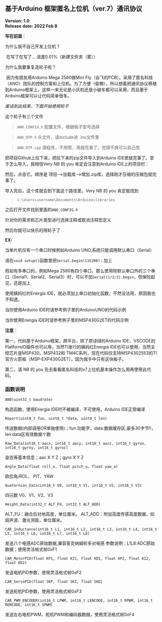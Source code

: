 ## 基于Arduino 框架匿名上位机（ver.7）通讯协议

**Version: 1.0**  
**Release date: 2022 Feb 8**

**写在前面**：

为什么我不自己开发上位机？

​		在写了在写了... 进度0.01%（新建文件夹（雾））

为什么我要重复造轮子呢？

​		因为有朋友用Arduino Mega 2560做Mini Fly（会飞的PCB）。采用了匿名科技（ANO）团队的控制方案和上位机。为了方便（偷懒），所以想着把通讯协议移植到Arduino框架上。这样一来无论是小灰机还是小破车都可以采用，而且基于Arduino框架可以让代码简单很多。

*废话到此结束，下面开始使用轮子*

这个轮子有三个文件

> `ANO_CONFIG.h`			配置文件，根据板子型号选择

> `ANO_DTP.h`					头文件，请include进 .ino文件里

> `ANO_DTP.cpp`				源程序，不用管，用就完事了，觉得不爽可以自己改

把项目Github上拉下来，把拉下来的zip文件导入到Arduino IDE里就完事了。至于怎么导入，我相信Very NB 的 you 肯定会注意到Arduino IDE上的项目栏：

然后，点击它。顺序是 项目-->加载库-->增加.zip库，选择刚才压缩的压缩包就完事了。

导入完后，这个库就会到下面这个路径里。Very NB 的 you 肯定能找到

> `C:\Users\username\Documents\Arduino\libraries`

之后打开文件找到里面的`ANO_CONFIG.h`

针对你的需求和芯片类型进行选择注释或取消注释宏定义

然后你就可以快乐的用轮子了

**EX:**

当单片机仅有一个串口时候例如Arduino UNO,系统只能调用默认串口（Serial）

请在`void setup()`函数里把`Serial.begin(115200)；`加上

假如有多串口的，例如Mega 2560有四个串口，那么使用除默认串口外的三个串口（Serial1、Serial2、Serial3）时，可以不加`Serial(1/2/3).begin`，但保险起见，还是加上

使用姨妈红的Energia IDE，就必须加上串口初始化函数，不然没法用，原因我也不知道。

当你使用Arduino IDE时请参考例子里的ArduinoUNO的代码示例

当你使用Energia IDE时请参考例子里的MSP430G2ET的代码示例

**注意**：

第一，代码基于Arduino框架，跨平台，除了原谅绿的Arduino IDE、VSCODE的PlatformIO插件也可以用，当然TI发行的姨妈红Energia IDE也可以使用，当然主控芯片是MSP430、MSP432和 TM4C系列，现在代码仅支持MSP4302553的TI官方火箭板（MSP-EXP430G2ET），因为我手中只有这块板子。

第二，请 NB 的 you 先去看看匿名科技的v7上位机基本操作怎么用再使用此代码。

### 函数说明

`ANO(uint32_t baudrate)`

构造函数，使用Energia IDE时不被编译，不可使用。Arduino IDE正常编译

`Report(uint8_t fun, uint8_t *data, uint8_t len)`

传送数据(内部调用OR单独使用)；fun:功能字，data:数据缓存区,最多30字节!!，len:data区有效数据个数

`Raw_Data(int16_t aacx, int16_t aacy, int16_t aacz, int16_t gyrox, int16_t gyroy, int16_t gyroz)`

姿态等基本信息；aac  X Y Z；gyro X Y Z

`Angle_Data(float roll_o, float pitch_o, float yaw_o)`

欧拉角/ROL、 PIT、YAW

`Quaternion_Data(int16_t V0, int16_t V1, int16_t V2, int16_t V3)`

四元数 V0、V1、V2、V3

`Height_Data(int32_t ALT_FU, int32_t ALT_ADD)`

ALT_FU：融合后对地高度，单位厘米。
ALT_ADD：附加高度传感高度数据，如超声波、激光测距，单位厘米。

`CAR_Inductance(int16_t L1, int16_t L2, int16_t L3, int16_t L4, int16_t L5, int16_t L6, int16_t L7, int16_t L8)`

发送八个电感ADC原始数据,兼容麦克纳姆轮多对电感
参数说明：L1L8:ADC原始数据；使用灵活格式帧0xF1

`CAR_MotorPID(float KP1, float KI1, float KD1, float KP2, float KI2, float KD2)`

发送电机PID参数，使用灵活格式帧0xF2

`CAR_ServoPID(float SKP, float SKI, float SKD)`

发送舵机PID参数，使用灵活格式帧0xF3

`CAR_PWM_ENCODER(int16_t LPWM, int16_t LENCODE, int16_t RPWM, int16_t RENCODE, int16_t SPWM)`

发送左右电机PWM，舵机PWM和编码器数据，使用灵活格式帧0xF4

